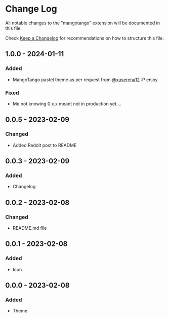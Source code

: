 # Change Log

All notable changes to the "mangotango" extension will be documented in this file.

Check [Keep a Changelog](http://keepachangelog.com/) for recommendations on how to structure this file.

## 1.0.0 - 2024-01-11
### Added
* MangoTango pastel theme as per request from [@xuserena12](https://github.com/xuserena12) :P enjoy
### Fixed
* Me not knowing 0.x.x meant not in production yet....

## 0.0.5 - 2023-02-09
### Changed
* Added Reddit post to README

## 0.0.3 - 2023-02-09
### Added
* Changelog

## 0.0.2 - 2023-02-08
### Changed
* README.md file

## 0.0.1 - 2023-02-08
### Added
* Icon

## 0.0.0 - 2023-02-08
### Added
* Theme
